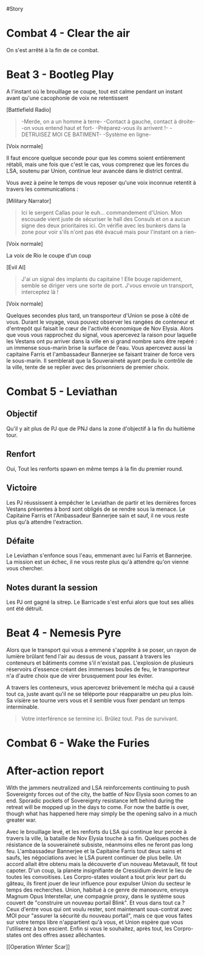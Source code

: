 #Story
# Combat 4 - Clear the air

On s'est arrêté à la fin de ce combat.

# Beat 3 - Bootleg Play

A l'instant où le brouillage se coupe, tout est calme pendant un instant avant qu'une cacophonie de voix ne retentissent

[Battlefield Radio]

> -Merde, on a un homme à terre-
> -Contact à gauche, contact à droite-
> -on vous entend haut et fort-
> -Préparez-vous ils arrivent !-
> -DETRUISEZ MOI CE BATIMENT-
> -Système en ligne-

[Voix normale]

Il faut encore quelque seconde pour que les comms soient entièrement rétabli, mais une fois que c'est le cas, vous comprenez que les forces du LSA, soutenu par Union, continue leur avancée dans le district central.

Vous avez à peine le temps de vous reposer qu'une voix inconnue retentit à travers les communications : 

[Military Narrator]

> Ici le sergent Callas pour le euh… commandement d'Union. Mon escouade vient juste de sécuriser le hall des Consuls et on a aucun signe des deux prioritaires ici. On vérifie avec les bunkers dans la zone pour voir s'ils n'ont pas été évacué mais pour l'instant on a rien-

[Voix normale]

La voix de Rio le coupe d'un coup

[Evil AI]

>J'ai un signal des implants du capitaine ! Elle bouge rapidement, semble se diriger vers une sorte de port. J'vous envoie un transport, interceptez là !

[Voix normale]

Quelques secondes plus tard, un transporteur d'Union se pose à côté de vous. Durant le voyage, vous pouvez observer les rangées de conteneur et d'entrepôt qui faisait le cœur de l'activité économique de Nov Elysia.
Alors que vous vous rapprochez du signal, vous apercevez la raison pour laquelle les Vestans ont pu arriver dans la ville en si grand nombre sans être repéré : un immense sous-marin brise la surface de l'eau. Vous apercevez aussi la capitaine Farris et l'ambassadeur Bannerjee se faisant trainer de force vers le sous-marin. Il semblerait que la Souveraineté ayant perdu le contrôle de la ville, tente de se replier avec des prisonniers de premier choix.

# Combat 5 - Leviathan
## Objectif 

Qu'il y ait plus de PJ que de PNJ dans la zone d'objectif à la fin du huitième tour.

## Renfort

Oui,
Tout les renforts spawn en même temps à la fin du premier round.

## Victoire

Les PJ réussissent à empêcher le Leviathan de partir et les dernières forces Vestans présentes à bord sont obligés de se rendre sous la menace. Le Capitaine Farris et l'Ambassadeur Bannerjee sain et sauf, il ne vous reste plus qu'à attendre l'extraction.

## Défaite

Le Leviathan s'enfonce sous l'eau, emmenant avec lui Farris et Bannerjee. La mission est un échec, il ne vous reste plus qu'à attendre qu'on vienne vous chercher.

## Notes durant la session

Les PJ ont gagné la sitrep. Le Barricade s'est enfui alors que tout ses alliés ont été détruit.

# Beat 4 - Nemesis Pyre

Alors que le transport qui vous a emmené s'apprête à se poser, un rayon de lumière brûlant fend l'air au dessus de vous, passant à travers les conteneurs et bâtiments comme s'il n'existait pas. L'explosion de plusieurs réservoirs d'essence créant des immenses boules de feu, le transporteur n'a d'autre choix que de virer brusquement pour les éviter. 

A travers les conteneurs, vous apercevez brièvement le mécha qui a causé tout ca, juste avant qu'il ne se téléporte pour réapparaitre un peu plus loin. Sa visière se tourne vers vous et il semble vous fixer pendant un temps interminable.

>Votre interférence se termine ici. Brûlez tout. Pas de survivant.

# Combat 6 - Wake the Furies

# After-action report

With the jammers neutralized and LSA reinforcements continuing to push Sovereignty forces
out of the city, the battle of Nov Elysia soon comes to an end. Sporadic pockets of Sovereignty resistance left behind during the retreat will be mopped up in the days to come. For now the battle is over, though what has happened here may simply be the opening salvo in a much greater war.

Avec le brouillage levé, et les renforts du LSA qui continue leur percée à travers la ville, la bataille de Nov Elysia touche à sa fin. Quelques poches de résistance de la souveraineté subsiste, néanmoins elles ne feront pas long feu. 
L'ambassadeur Bannerjee et la Capitaine Farris tout deux sains et saufs, les négociations avec le LSA purent continuer de plus belle. Un accord allait être obtenu mais la découverte d'un nouveau Metavault, fit tout capoter. D'un coup, la planète insignifiante de Cressidium devint le lieu de toutes les convoitises. Les Corpro-states voulant a tout prix leur part du gâteau, ils firent jouer de leur influence pour expulser Union du secteur le temps des recherches. Union, habitué à ce genre de manoeuvre, envoya Magnum Opus Interstellar, une compagnie proxy, dans le système sous couvert de "construire un nouveau portail Blink". 
Et vous dans tout ca ? Ceux d'entre vous qui ont voulu rester, sont maintenant sous-contrat avec MOI pour "assurer la sécurité du nouveau portail", mais ce que vous faites sur votre temps libre n'appartient qu'à vous, et Union espère que vous l'utiliserez à bon escient. Enfin si vous le souhaitez, après tout, les Corpro-states ont des offres assez alléchantes. 

[[Operation Winter Scar]]